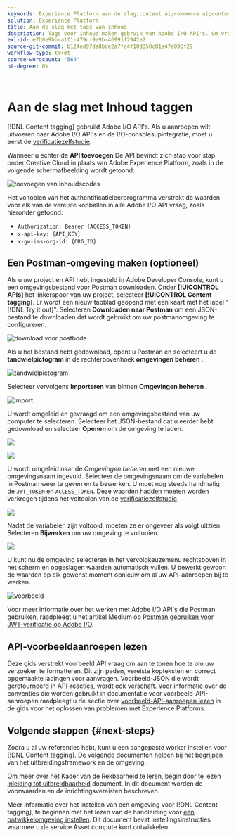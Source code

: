 ```yaml
---
keywords: Experience Platform;aan de slag;content ai;commerce ai;content tagging
solution: Experience Platform
title: Aan de slag met tags van inhoud
description: Tags voor inhoud maken gebruik van Adobe I/O-API's. Om vraag aan Adobe I/O APIs en de I/O Integratie van de Console te maken, moet u het authentificatieleerprogramma eerst voltooien.
exl-id: e7b0e9bb-a1f1-479c-9e9b-46991f2942e2
source-git-commit: b124ed97da8bde2a7fc4f10d350c81a47e096f29
workflow-type: tm+mt
source-wordcount: '564'
ht-degree: 0%

---
```


# Aan de slag met Inhoud taggen

[!DNL Content tagging] gebruikt Adobe I/O API&#39;s. Als u aanroepen wilt uitvoeren naar Adobe I/O API&#39;s en de I/O-consolesupintegratie, moet u eerst de [verificatiezelfstudie](https://www.adobe.com/go/platform-api-authentication-en).

Wanneer u echter de **API toevoegen** De API bevindt zich stap voor stap onder Creative Cloud in plaats van Adobe Experience Platform, zoals in de volgende schermafbeelding wordt getoond:

![toevoegen van inhoudscodes](./images/add-api-updated.png)

Het voltooien van het authentificatieleerprogramma verstrekt de waarden voor elk van de vereiste kopballen in alle Adobe I/O API vraag, zoals hieronder getoond:

- `Authorization: Bearer {ACCESS_TOKEN}`
- `x-api-key: {API_KEY}`
- `x-gw-ims-org-id: {ORG_ID}`

## Een Postman-omgeving maken (optioneel)

Als u uw project en API hebt ingesteld in Adobe Developer Console, kunt u een omgevingsbestand voor Postman downloaden. Onder **[!UICONTROL APIs]** het linkerspoor van uw project, selecteer **[!UICONTROL Content tagging]**. Er wordt een nieuw tabblad geopend met een kaart met het label &quot;[!DNL Try it out]&quot;. Selecteren **Downloaden naar Postman** om een JSON-bestand te downloaden dat wordt gebruikt om uw postmanomgeving te configureren.

![download voor postbode](./images/add-to-postman-updated.png)

Als u het bestand hebt gedownload, opent u Postman en selecteert u de **tandwielpictogram** in de rechterbovenhoek **omgevingen beheren** .

![tandwielpictogram](./images/select-gear-icon.png)

Selecteer vervolgens **Importeren** van binnen **Omgevingen beheren** .

![import](./images/import-updated.png)

U wordt omgeleid en gevraagd om een omgevingsbestand van uw computer te selecteren. Selecteer het JSON-bestand dat u eerder hebt gedownload en selecteer **Openen** om de omgeving te laden.

![](./images/choose-your-file.png)

![](./images/click-open.png)

U wordt omgeleid naar de *Omgevingen beheren* met een nieuwe omgevingsnaam ingevuld. Selecteer de omgevingsnaam om de variabelen in Postman weer te geven en te bewerken. U moet nog steeds handmatig de `JWT_TOKEN` en `ACCESS_TOKEN`. Deze waarden hadden moeten worden verkregen tijdens het voltooien van de [verificatiezelfstudie](https://www.adobe.com/go/platform-api-authentication-en).

![](./images/re-direct-updated.png)

Nadat de variabelen zijn voltooid, moeten ze er ongeveer als volgt uitzien: Selecteren **Bijwerken** om uw omgeving te voltooien.

![](./images/final-environment-updated.png)

U kunt nu de omgeving selecteren in het vervolgkeuzemenu rechtsboven in het scherm en opgeslagen waarden automatisch vullen. U bewerkt gewoon de waarden op elk gewenst moment opnieuw om al uw API-aanroepen bij te werken.

![voorbeeld](./images/select-environment-updated.png)

Voor meer informatie over het werken met Adobe I/O API&#39;s die Postman gebruiken, raadpleegt u het artikel Medium op [Postman gebruiken voor JWT-verificatie op Adobe I/O](https://medium.com/adobetech/using-postman-for-jwt-authentication-on-adobe-i-o-7573428ffe7f).

## API-voorbeeldaanroepen lezen

Deze gids verstrekt voorbeeld API vraag om aan te tonen hoe te om uw verzoeken te formatteren. Dit zijn paden, vereiste kopteksten en correct opgemaakte ladingen voor aanvragen. Voorbeeld-JSON die wordt geretourneerd in API-reacties, wordt ook verschaft. Voor informatie over de conventies die worden gebruikt in documentatie voor voorbeeld-API-aanroepen raadpleegt u de sectie over [voorbeeld-API-aanroepen lezen](../../landing/troubleshooting.md) in de gids voor het oplossen van problemen met Experience Platforms.

## Volgende stappen {#next-steps}

Zodra u al uw referenties hebt, kunt u een aangepaste worker instellen voor [!DNL Content tagging]. De volgende documenten helpen bij het begrijpen van het uitbreidingsframework en de omgeving.

Om meer over het Kader van de Rekbaarheid te leren, begin door te lezen [inleiding tot uitbreidbaarheid](https://experienceleague.adobe.com/docs/asset-compute/using/extend/understand-extensibility.html) document. In dit document worden de voorwaarden en de inrichtingsvereisten beschreven.

Meer informatie over het instellen van een omgeving voor [!DNL Content tagging], te beginnen met het lezen van de handleiding voor [een ontwikkelomgeving instellen](https://experienceleague.adobe.com/docs/asset-compute/using/extend/setup-environment.html). Dit document bevat instellingsinstructies waarmee u de service Asset compute kunt ontwikkelen.
